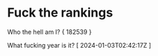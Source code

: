 # Fuck the rankings

Who the hell am I?
{ 182539 }

What fucking year is it?
[ 2024-01-03T02:42:17Z ]
